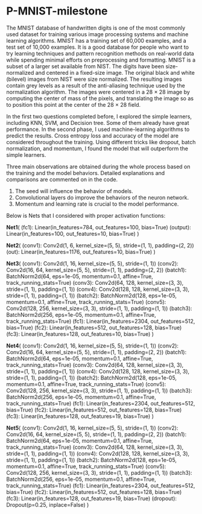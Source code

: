 # P-MNIST-milestone

The MNIST database of handwritten digits is one of the most commonly used dataset for training various image processing systems and machine learning algorithms. MNIST has a training set of 60,000 examples, and a test set of 10,000 examples. It is a good database for people who want to try learning techniques and pattern recognition methods on real-world data while spending minimal efforts on preprocessing and formatting.
MNIST is a subset of a larger set available from NIST. The digits have been size-normalized and centered in a fixed-size image. The original black and white (bilevel) images from NIST were size normalized. The resulting images contain grey levels as a result of the anti-aliasing technique used by the normalization algorithm. The images were centered in a 28 × 28 image by computing the center of mass of the pixels, and translating the image so as to position this point at the center of the 28 × 28 field.

In the first two questions completed before, I explored the simple learners, including KNN, SVM, and Decision tree. Some of them already have great performance. In the second phase, I used machine-learning algorithms to predict the results. Cross entropy loss and accuracy of the model are considered throughout the training. Using different tricks like dropout, batch normalization, and momentum, I found the model that will outperform the simple learners.

Three main observations are obtained during the whole process based on the training and the model behaviors. Detailed explanations and comparisons are commented on in the code.
1. The seed will influence the behavior of models.
2. Convolutional layers do improve the behaviors of the neuron network.
3. Momentum and learning rate is crucial to the model performance. 

Below is Nets that I considered with proper activation functions:

**Net1**(
  (fc1): Linear(in_features=784, out_features=100, bias=True)
  (output): Linear(in_features=100, out_features=10, bias=True)
)

**Net2**(
  (conv1): Conv2d(1, 6, kernel_size=(5, 5), stride=(1, 1), padding=(2, 2))
  (out): Linear(in_features=1176, out_features=10, bias=True)
)

**Net3**(
  (conv1): Conv2d(1, 16, kernel_size=(5, 5), stride=(1, 1))
  (conv2): Conv2d(16, 64, kernel_size=(5, 5), stride=(1, 1), padding=(2, 2))
  (batch1): BatchNorm2d(64, eps=1e-05, momentum=0.1, affine=True, track_running_stats=True)
  (conv3): Conv2d(64, 128, kernel_size=(3, 3), stride=(1, 1), padding=(1, 1))
  (conv4): Conv2d(128, 128, kernel_size=(3, 3), stride=(1, 1), padding=(1, 1))
  (batch2): BatchNorm2d(128, eps=1e-05, momentum=0.1, affine=True, track_running_stats=True)
  (conv5): Conv2d(128, 256, kernel_size=(3, 3), stride=(1, 1), padding=(1, 1))
  (batch3): BatchNorm2d(256, eps=1e-05, momentum=0.1, affine=True, track_running_stats=True)
  (fc1): Linear(in_features=2304, out_features=512, bias=True)
  (fc2): Linear(in_features=512, out_features=128, bias=True)
  (fc3): Linear(in_features=128, out_features=10, bias=True)
)

**Net4**(
  (conv1): Conv2d(1, 16, kernel_size=(5, 5), stride=(1, 1))
  (conv2): Conv2d(16, 64, kernel_size=(5, 5), stride=(1, 1), padding=(2, 2))
  (batch1): BatchNorm2d(64, eps=1e-05, momentum=0.1, affine=True, track_running_stats=True)
  (conv3): Conv2d(64, 128, kernel_size=(3, 3), stride=(1, 1), padding=(1, 1))
  (conv4): Conv2d(128, 128, kernel_size=(3, 3), stride=(1, 1), padding=(1, 1))
  (batch2): BatchNorm2d(128, eps=1e-05, momentum=0.1, affine=True, track_running_stats=True)
  (conv5): Conv2d(128, 256, kernel_size=(3, 3), stride=(1, 1), padding=(1, 1))
  (batch3): BatchNorm2d(256, eps=1e-05, momentum=0.1, affine=True, track_running_stats=True)
  (fc1): Linear(in_features=2304, out_features=512, bias=True)
  (fc2): Linear(in_features=512, out_features=128, bias=True)
  (fc3): Linear(in_features=128, out_features=19, bias=True)
)

**Net5**(
  (conv1): Conv2d(1, 16, kernel_size=(5, 5), stride=(1, 1))
  (conv2): Conv2d(16, 64, kernel_size=(5, 5), stride=(1, 1), padding=(2, 2))
  (batch1): BatchNorm2d(64, eps=1e-05, momentum=0.1, affine=True, track_running_stats=True)
  (conv3): Conv2d(64, 128, kernel_size=(3, 3), stride=(1, 1), padding=(1, 1))
  (conv4): Conv2d(128, 128, kernel_size=(3, 3), stride=(1, 1), padding=(1, 1))
  (batch2): BatchNorm2d(128, eps=1e-05, momentum=0.1, affine=True, track_running_stats=True)
  (conv5): Conv2d(128, 256, kernel_size=(3, 3), stride=(1, 1), padding=(1, 1))
  (batch3): BatchNorm2d(256, eps=1e-05, momentum=0.1, affine=True, track_running_stats=True)
  (fc1): Linear(in_features=2304, out_features=512, bias=True)
  (fc2): Linear(in_features=512, out_features=128, bias=True)
  (fc3): Linear(in_features=128, out_features=19, bias=True)
  (dropout): Dropout(p=0.25, inplace=False)
)
